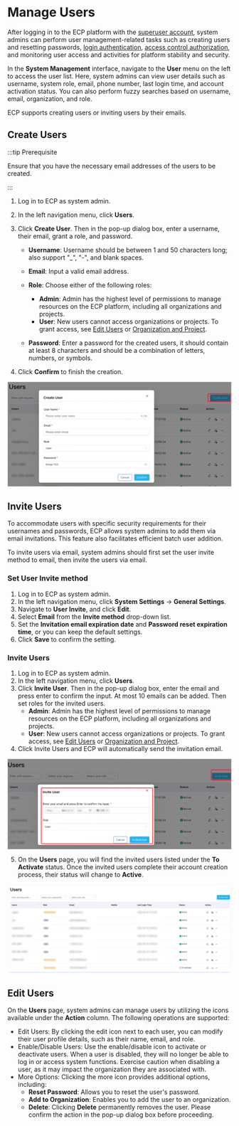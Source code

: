 # Manage Users

After logging in to the ECP platform with the [superuser account](../install/install_ecp_on_kubernetes.md#create-a-superuser), system admins can perform user management-related tasks such as creating users and resetting passwords, [login authentication](../acl/authorize.md), [access control authorization](../acl/ecp_login.md), and monitoring user access and activities for platform stability and security.

In the **System Management** interface, navigate to the **User** menu on the left to access the user list. Here, system admins can view user details such as username, system role, email, phone number, last login time, and account activation status. You can also perform fuzzy searches based on username, email, organization, and role.

ECP supports creating users or inviting users by their emails. 

## Create Users

:::tip Prerequisite

Ensure that you have the necessary email addresses of the users to be created.

:::

1. Log in to ECP as system admin. 

2. In the left navigation menu, click **Users**. 

3. Click **Create User**. Then in the pop-up dialog box, enter a username, their email, grant a role, and password. 

   - **Username**: Username should be between 1 and 50 characters long; also support "_", "-", and blank spaces.
   - **Email**: Input a valid email address. 
   - **Role**: Choose either of the following roles:
     - **Admin**: Admin has the highest level of permissions to manage resources on the ECP platform, including all organizations and projects.
     - **User**: New users cannot access organizations or projects. To grant access, see [Edit Users](#edit-users) or [Organization and Project](./introduction.md).

   - **Password**: Enter a password for the created users, it should contain at least 8 characters and should be a combination of letters, numbers, or symbols.

4. Click **Confirm** to finish the creation. 

![new-user](./_assets/manager-user-new.png)

## Invite Users

To accommodate users with specific security requirements for their usernames and passwords, ECP allows system admins to add them via email invitations. This feature also facilitates efficient batch user addition.

To invite users via email, system admins should first set the user invite method to email, then invite the users via email. 

### Set User Invite method

1. Log in to ECP as system admin. 
2. In the left navigation menu, click **System Settings** -> **General Settings**. 
3. Navigate to **User Invite**, and click **Edit**. 
4. Select **Email** from the **Invite method** drop-down list. 
5. Set the **Invitation email expiration date** and **Password reset expiration time**, or you can keep the default settings. 
6. Click **Save** to confirm the setting. 

### Invite Users 


1. Log in to ECP as system admin. 
2. In the left navigation menu, click **Users**. 
3. Click **Invite User**. Then in the pop-up dialog box, enter the email and press enter to confirm the input. At most 10 emails can be added. Then set roles for the invited users. 
   - **Admin**: Admin has the highest level of permissions to manage resources on the ECP platform, including all organizations and projects.
   - **User**: New users cannot access organizations or projects. To grant access, see [Edit Users](#edit-users) or [Organization and Project](./introduction.md).
4. Click Invite Users and ECP will automatically send the invitation email.

<img src="./_assets/manager-user-new2.png" style="zoom:60%;" align="middle">

5. On the **Users** page, you will find the invited users listed under the **To Activate** status. Once the invited users complete their account creation process, their status will change to **Active**.

![new-activation2](./_assets/new-user-activation2.png)

## Edit Users

On the **Users** page, system admins can manage users by utilizing the icons available under the **Action** column. The following operations are supported:

- Edit Users: By clicking the edit icon next to each user, you can modify their user profile details, such as their name, email, and role.
- Enable/Disable Users: Use the enable/disable icon to activate or deactivate users. When a user is disabled, they will no longer be able to log in or access system functions. Exercise caution when disabling a user, as it may impact the organization they are associated with.
- More Options: Clicking the more icon provides additional options, including:
  - **Reset Password**: Allows you to reset the user's password.
  - **Add to Organization**: Enables you to add the user to an organization.
  - **Delete**: Clicking **Delete** permanently removes the user. Please confirm the action in the pop-up dialog box before proceeding.
